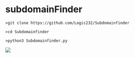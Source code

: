 # subdomainFinder

```
>git clone https://github.com/Logic232/Subdomainfinder

>cd Subdomainfinder

>python3 Subdomainfinder.py
```
 <img src="https://github.com/Logic232/subdomainFinder/blob/main/Screenshot%20from%202021-11-27%2019-15-38.png"/>

